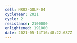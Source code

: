 ```yaml
---
cell: NR02-GOLF-04
cycleYear: 2021
cycle: 2
resistance: 2100000
enlightened: 191000
date: 2021-05-14T16:48:22.687Z
---
```

